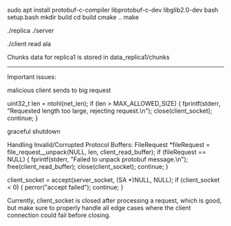 sudo apt install protobuf-c-compiler libprotobuf-c-dev libglib2.0-dev
bash setup.bash
mkdir build
cd build
cmake ..
make

./replica
./server

./client read ala

Chunks data for replica1 is stored in data_replica1/chunks


------------------------------------------------------------------------
Important issues:

malicious client sends to big request

uint32_t len = ntohl(net_len);
if (len > MAX_ALLOWED_SIZE) {
    fprintf(stderr, "Requested length too large, rejecting request.\n");
    close(client_socket);
    continue;
}

graceful shutdown

Handling Invalid/Corrupted Protocol Buffers:
FileRequest *fileRequest = file_request__unpack(NULL, len, client_read_buffer);
if (fileRequest == NULL) {
    fprintf(stderr, "Failed to unpack protobuf message.\n");
    free(client_read_buffer);
    close(client_socket);
    continue;
}

client_socket = accept(server_socket, (SA *)NULL, NULL);
if (client_socket < 0) {
    perror("accept failed");
    continue;
}


Currently, client_socket is closed after processing a request, which is good, but make sure to properly handle all edge cases where the client connection could fail before closing.